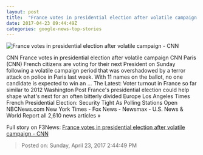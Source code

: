 ```yaml
---
layout: post
title:  "France votes in presidential election after volatile campaign - CNN"
date: 2017-04-23 09:44:49Z
categories: google-news-top-stories
---
```


![France votes in presidential election after volatile campaign - CNN](http://i2.cdn.cnn.com/cnnnext/dam/assets/170419163343-02-french-presidential-election-run-up-super-tease.jpg)

CNN France votes in presidential election after volatile campaign CNN Paris (CNN) French citizens are voting for their next President on Sunday following a volatile campaign period that was overshadowed by a terror attack on police in Paris last week. With 11 names on the ballot, no one candidate is expected to win an ... The Latest: Voter turnout in France so far similar to 2012 Washington Post France's presidential election could help shape what's next for an often bitterly divided Europe Los Angeles Times French Presidential Election: Security Tight As Polling Stations Open NBCNews.com New York Times - Fox News - Newsmax - U.S. News & World Report all 2,610 news articles »


Full story on F3News: [France votes in presidential election after volatile campaign - CNN](http://www.f3nws.com/n/XgGynH)

> Posted on: Sunday, April 23, 2017 2:44:49 PM
